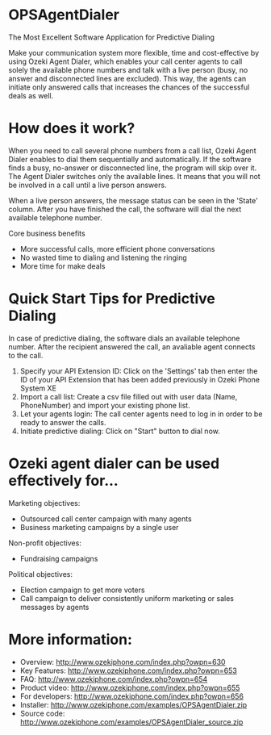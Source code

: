 OPSAgentDialer
==============

The Most Excellent Software Application for Predictive Dialing

Make your communication system more flexible, time and cost-effective by using Ozeki Agent Dialer, which enables your call center agents to call solely the available phone numbers and talk with a live person (busy, no answer and disconnected lines are excluded). This way, the agents can initiate only answered calls that increases the chances of the successful deals as well.

How does it work?
==============
When you need to call several phone numbers from a call list, Ozeki Agent Dialer enables to dial them sequentially and automatically. If the software finds a busy, no-answer or disconnected line, the program will skip over it. The Agent Dialer switches only the available lines. It means that you will not be involved in a call until a live person answers.

When a live person answers, the message status can be seen in the 'State' column. After you have finished the call, the software will dial the next available telephone number.

Core business benefits
- More successful calls, more efficient phone conversations
- No wasted time to dialing and listening the ringing
- More time for make deals

Quick Start Tips for Predictive Dialing
==============
In case of predictive dialing, the software dials an available telephone number. After the recipient answered the call, an avaliable agent connects to the call.

1. Specify your API Extension ID: Click on the 'Settings' tab then enter the ID of your API Extension that has been added previously in Ozeki Phone System XE
2. Import a call list: Create a csv file filled out with user data (Name, PhoneNumber) and import your existing phone list.
3. Let your agents login: The call center agents need to log in in order to be ready to answer the calls.
4. Initiate predictive dialing: Click on "Start" button to dial now.

Ozeki agent dialer can be used effectively for...
==============
Marketing objectives:
- Outsourced call center campaign with many agents
- Business marketing campaigns by a single user

Non-profit objectives:
- Fundraising campaigns

Political objectives:
- Election campaign to get more voters
- Call campaign to deliver consistently uniform marketing or sales messages by agents

More information:
==============
- Overview: http://www.ozekiphone.com/index.php?owpn=630
- Key Features: http://www.ozekiphone.com/index.php?owpn=653
- FAQ: http://www.ozekiphone.com/index.php?owpn=654
- Product video: http://www.ozekiphone.com/index.php?owpn=655
- For developers: http://www.ozekiphone.com/index.php?owpn=656
- Installer: http://www.ozekiphone.com/examples/OPSAgentDialer.zip
- Source code: http://www.ozekiphone.com/examples/OPSAgentDialer_source.zip
